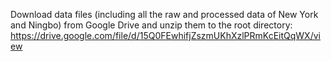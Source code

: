 Download data files (including all the raw and processed data of New York and Ningbo) from Google Drive and unzip them to the root directory:
https://drive.google.com/file/d/15Q0FEwhifjZszmUKhXzlPRmKcEitQqWX/view
